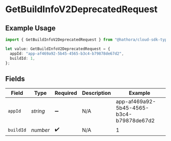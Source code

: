 # GetBuildInfoV2DeprecatedRequest

## Example Usage

```typescript
import { GetBuildInfoV2DeprecatedRequest } from "@hathora/cloud-sdk-typescript/models/operations";

let value: GetBuildInfoV2DeprecatedRequest = {
  appId: "app-af469a92-5b45-4565-b3c4-b79878de67d2",
  buildId: 1,
};
```

## Fields

| Field                                    | Type                                     | Required                                 | Description                              | Example                                  |
| ---------------------------------------- | ---------------------------------------- | ---------------------------------------- | ---------------------------------------- | ---------------------------------------- |
| `appId`                                  | *string*                                 | :heavy_minus_sign:                       | N/A                                      | app-af469a92-5b45-4565-b3c4-b79878de67d2 |
| `buildId`                                | *number*                                 | :heavy_check_mark:                       | N/A                                      | 1                                        |